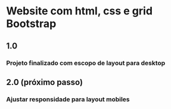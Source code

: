 # Website com html, css e grid Bootstrap

## 1.0
### Projeto finalizado com escopo de layout para desktop

## 2.0 (próximo passo)
### Ajustar responsidade para layout mobiles
